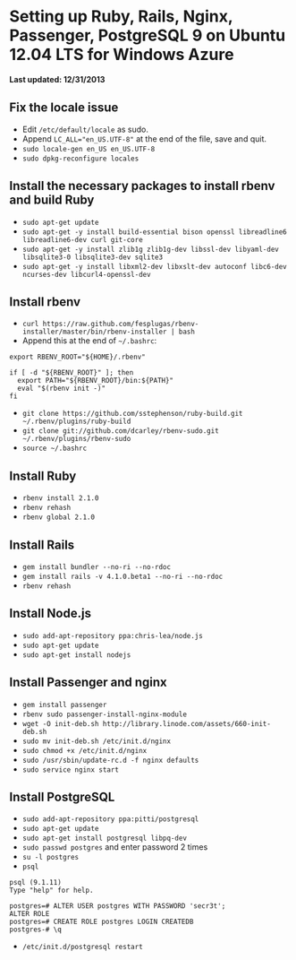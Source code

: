 # Setting up Ruby, Rails, Nginx, Passenger, PostgreSQL 9 on Ubuntu 12.04 LTS for Windows Azure
**Last updated: 12/31/2013**

## Fix the locale issue
* Edit `/etc/default/locale` as sudo.
* Append `LC_ALL="en_US.UTF-8"` at the end of the file, save and quit.
* `sudo locale-gen en_US en_US.UTF-8`
* `sudo dpkg-reconfigure locales`

## Install the necessary packages to install rbenv and build Ruby
* `sudo apt-get update`
* `sudo apt-get -y install build-essential bison openssl libreadline6 libreadline6-dev curl git-core`
* `sudo apt-get -y install zlib1g zlib1g-dev libssl-dev libyaml-dev libsqlite3-0 libsqlite3-dev sqlite3`
* `sudo apt-get -y install libxml2-dev libxslt-dev autoconf libc6-dev ncurses-dev libcurl4-openssl-dev`

## Install rbenv
* `curl https://raw.github.com/fesplugas/rbenv-installer/master/bin/rbenv-installer | bash`
* Append this at the end of `~/.bashrc`:

```
export RBENV_ROOT="${HOME}/.rbenv"

if [ -d "${RBENV_ROOT}" ]; then
  export PATH="${RBENV_ROOT}/bin:${PATH}"
  eval "$(rbenv init -)"
fi
```

* `git clone https://github.com/sstephenson/ruby-build.git ~/.rbenv/plugins/ruby-build`
* `git clone git://github.com/dcarley/rbenv-sudo.git ~/.rbenv/plugins/rbenv-sudo`
* `source ~/.bashrc`

## Install Ruby
* `rbenv install 2.1.0`
* `rbenv rehash`
* `rbenv global 2.1.0`

## Install Rails
* `gem install bundler --no-ri --no-rdoc`
* `gem install rails -v 4.1.0.beta1 --no-ri --no-rdoc`
* `rbenv rehash`

## Install Node.js
* `sudo add-apt-repository ppa:chris-lea/node.js`
* `sudo apt-get update`
* `sudo apt-get install nodejs`

## Install Passenger and nginx
* `gem install passenger`
* `rbenv sudo passenger-install-nginx-module`
* `wget -O init-deb.sh http://library.linode.com/assets/660-init-deb.sh`
* `sudo mv init-deb.sh /etc/init.d/nginx`
* `sudo chmod +x /etc/init.d/nginx`
* `sudo /usr/sbin/update-rc.d -f nginx defaults`
* `sudo service nginx start`

## Install PostgreSQL
* `sudo add-apt-repository ppa:pitti/postgresql`
* `sudo apt-get update`
* `sudo apt-get install postgresql libpq-dev`
* `sudo passwd postgres` and enter password 2 times
* `su -l postgres`
* `psql`

```
psql (9.1.11)
Type "help" for help.

postgres=# ALTER USER postgres WITH PASSWORD 'secr3t';
ALTER ROLE
postgres=# CREATE ROLE postgres LOGIN CREATEDB
postgres-# \q
```

* `/etc/init.d/postgresql restart`